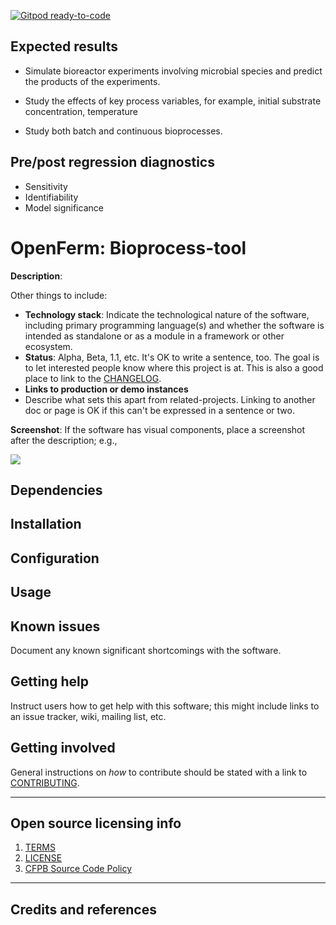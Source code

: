 [![Gitpod ready-to-code](https://img.shields.io/badge/Gitpod-ready--to--code-blue?logo=gitpod)](https://gitpod.io/#https://github.com/Olayile/Bioprocess-tool)


## Expected results
- Simulate bioreactor experiments involving microbial species and predict the
products of the experiments. 

- Study the effects of key process variables, for example, initial substrate
concentration, temperature

- Study both batch and continuous bioprocesses. 


## Pre/post regression diagnostics

- Sensitivity
- Identifiability
- Model significance


# OpenFerm: Bioprocess-tool

**Description**:  

Other things to include:

  - **Technology stack**: Indicate the technological nature of the software, including primary programming language(s) and whether the software is intended as standalone or as a module in a framework or other ecosystem.
  - **Status**:  Alpha, Beta, 1.1, etc. It's OK to write a sentence, too. The goal is to let interested people know where this project is at. This is also a good place to link to the [CHANGELOG](CHANGELOG.md).
  - **Links to production or demo instances**
  - Describe what sets this apart from related-projects. Linking to another doc or page is OK if this can't be expressed in a sentence or two.


**Screenshot**: If the software has visual components, place a screenshot after the description; e.g.,

![](https://raw.githubusercontent.com/cfpb/open-source-project-template/main/screenshot.png)


## Dependencies



## Installation



## Configuration



## Usage



## Known issues

Document any known significant shortcomings with the software.

## Getting help

Instruct users how to get help with this software; this might include links to an issue tracker, wiki, mailing list, etc.



## Getting involved

General instructions on _how_ to contribute should be stated with a link to [CONTRIBUTING](CONTRIBUTING.md).


----

## Open source licensing info

1. [TERMS](TERMS.md)
2. [LICENSE](LICENSE)
3. [CFPB Source Code Policy](https://github.com/cfpb/source-code-policy/)


----

## Credits and references


